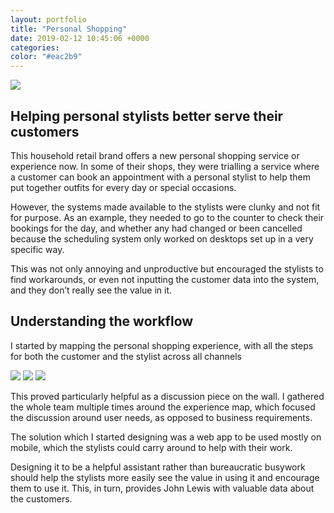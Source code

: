 ```yaml
---
layout: portfolio
title: "Personal Shopping"
date: 2019-02-12 10:45:06 +0000
categories:
color: "#eac2b9"
---
```


![](Stylist-feature.png)

## Helping personal stylists better serve their customers

This household retail brand offers a new personal shopping service or experience now. In some of their shops, they were trialling a service where a customer can book an appointment with a personal stylist to help them put together outfits for every day or special occasions.

However, the systems made available to the stylists were clunky and not fit for purpose. As an example, they needed to go to the counter to check their bookings for the day, and whether any had changed or been cancelled because the scheduling system only worked on desktops set up in a very specific way.

This was not only annoying and unproductive but encouraged the stylists to find workarounds, or even not inputting the customer data into the system, and they don’t really see the value in it.

## Understanding the workflow

I started by mapping the personal shopping experience, with all the steps for both the customer and the stylist across all channels

![](Stylist-1.jpg)
![](Stylist-2.jpg)
![](Stylist-3.jpg)

This proved particularly helpful as a discussion piece on the wall. I gathered the whole team multiple times around the experience map, which focused the discussion around user needs, as opposed to business requirements.

The solution which I started designing was a web app to be used mostly on mobile, which the stylists could carry around to help with their work.

Designing it to be a helpful assistant rather than bureaucratic busywork should help the stylists more easily see the value in using it and encourage them to use it. This, in turn, provides John Lewis with valuable data about the customers.

